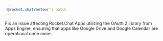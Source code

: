 ```yaml
---
'@rocket.chat/meteor': patch
---
```


Fix an issue affecting Rocket.Chat Apps utilizing the OAuth 2 library from Apps Engine, ensuring that apps like Google Drive and Google Calendar are operational once more.
